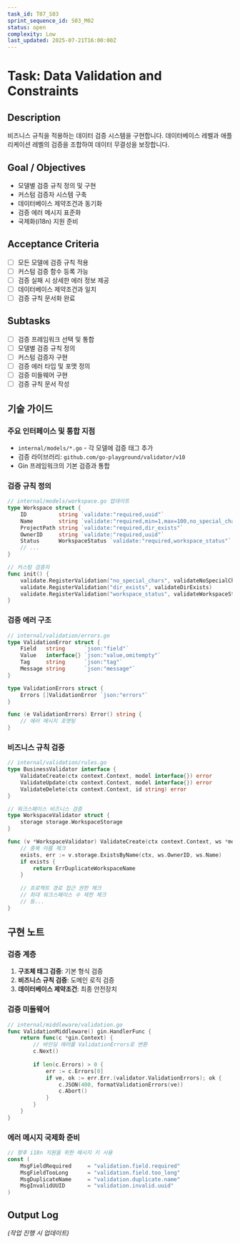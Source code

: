 ```yaml
---
task_id: T07_S03
sprint_sequence_id: S03_M02
status: open
complexity: Low
last_updated: 2025-07-21T16:00:00Z
---
```


# Task: Data Validation and Constraints

## Description
비즈니스 규칙을 적용하는 데이터 검증 시스템을 구현합니다. 데이터베이스 레벨과 애플리케이션 레벨의 검증을 조합하여 데이터 무결성을 보장합니다.

## Goal / Objectives
- 모델별 검증 규칙 정의 및 구현
- 커스텀 검증자 시스템 구축
- 데이터베이스 제약조건과 동기화
- 검증 에러 메시지 표준화
- 국제화(i18n) 지원 준비

## Acceptance Criteria
- [ ] 모든 모델에 검증 규칙 적용
- [ ] 커스텀 검증 함수 등록 가능
- [ ] 검증 실패 시 상세한 에러 정보 제공
- [ ] 데이터베이스 제약조건과 일치
- [ ] 검증 규칙 문서화 완료

## Subtasks
- [ ] 검증 프레임워크 선택 및 통합
- [ ] 모델별 검증 규칙 정의
- [ ] 커스텀 검증자 구현
- [ ] 검증 에러 타입 및 포맷 정의
- [ ] 검증 미들웨어 구현
- [ ] 검증 규칙 문서 작성

## 기술 가이드

### 주요 인터페이스 및 통합 지점
- `internal/models/*.go` - 각 모델에 검증 태그 추가
- 검증 라이브러리: `github.com/go-playground/validator/v10`
- Gin 프레임워크의 기본 검증과 통합

### 검증 규칙 정의
```go
// internal/models/workspace.go 업데이트
type Workspace struct {
    ID          string `validate:"required,uuid"`
    Name        string `validate:"required,min=1,max=100,no_special_chars"`
    ProjectPath string `validate:"required,dir_exists"`
    OwnerID     string `validate:"required,uuid"`
    Status      WorkspaceStatus `validate:"required,workspace_status"`
    // ...
}

// 커스텀 검증자
func init() {
    validate.RegisterValidation("no_special_chars", validateNoSpecialChars)
    validate.RegisterValidation("dir_exists", validateDirExists)
    validate.RegisterValidation("workspace_status", validateWorkspaceStatus)
}
```

### 검증 에러 구조
```go
// internal/validation/errors.go
type ValidationError struct {
    Field   string      `json:"field"`
    Value   interface{} `json:"value,omitempty"`
    Tag     string      `json:"tag"`
    Message string      `json:"message"`
}

type ValidationErrors struct {
    Errors []ValidationError `json:"errors"`
}

func (e ValidationErrors) Error() string {
    // 에러 메시지 포맷팅
}
```

### 비즈니스 규칙 검증
```go
// internal/validation/rules.go
type BusinessValidator interface {
    ValidateCreate(ctx context.Context, model interface{}) error
    ValidateUpdate(ctx context.Context, model interface{}) error
    ValidateDelete(ctx context.Context, id string) error
}

// 워크스페이스 비즈니스 검증
type WorkspaceValidator struct {
    storage storage.WorkspaceStorage
}

func (v *WorkspaceValidator) ValidateCreate(ctx context.Context, ws *models.Workspace) error {
    // 중복 이름 체크
    exists, err := v.storage.ExistsByName(ctx, ws.OwnerID, ws.Name)
    if exists {
        return ErrDuplicateWorkspaceName
    }
    
    // 프로젝트 경로 접근 권한 체크
    // 최대 워크스페이스 수 제한 체크
    // 등...
}
```

## 구현 노트

### 검증 계층
1. **구조체 태그 검증**: 기본 형식 검증
2. **비즈니스 규칙 검증**: 도메인 로직 검증
3. **데이터베이스 제약조건**: 최종 안전장치

### 검증 미들웨어
```go
// internal/middleware/validation.go
func ValidationMiddleware() gin.HandlerFunc {
    return func(c *gin.Context) {
        // 바인딩 에러를 ValidationErrors로 변환
        c.Next()
        
        if len(c.Errors) > 0 {
            err := c.Errors[0]
            if ve, ok := err.Err.(validator.ValidationErrors); ok {
                c.JSON(400, formatValidationErrors(ve))
                c.Abort()
            }
        }
    }
}
```

### 에러 메시지 국제화 준비
```go
// 향후 i18n 지원을 위한 메시지 키 사용
const (
    MsgFieldRequired     = "validation.field.required"
    MsgFieldTooLong      = "validation.field.too_long"
    MsgDuplicateName     = "validation.duplicate.name"
    MsgInvalidUUID       = "validation.invalid.uuid"
)
```

## Output Log
*(작업 진행 시 업데이트)*